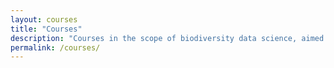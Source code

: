 ```yaml
---
layout: courses
title: "Courses"
description: "Courses in the scope of biodiversity data science, aimed to built skills on analyses exploring the processes driving the distribution of biodiversity, to provide high quality biodiversity impact assessments and to identify priority conservation areas."
permalink: /courses/
---
```

